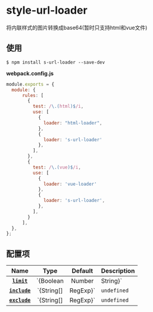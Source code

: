 

# style-url-loader

将内联样式的图片转换成base64(暂时只支持html和vue文件)

## 使用

```console
$ npm install s-url-loader --save-dev
```


**webpack.config.js**

```js
module.exports = {
  module: {
      rules: [
        {
          test: /\.(html)$/i,
          use: [
            {
              loader: "html-loader",
            },
            {
              loader: 's-url-loader'
            },
          ],
        },
        {
          test: /\.(vue)$/i,
          use: [
            {
              loader: 'vue-loader'
            },
            {
              loader: 's-url-loader',
            },
          ],
        }
      ],
  },
};
```

## 配置项

|             Name              |            Type             |                            Default                            | Description                                                                         |
| :---------------------------: | :-------------------------: | :-----------------------------------------------------------: | :---------------------------------------------------------------------------------- |
|     **[`limit`](#limit)**     | `{Boolean|Number|String}`   |                            `8 * 1024`                         | 匹配的图片最大的字节（小于此字节的图片不转换）                                            |
|  **[`include`](#include)**    |     `{String[]|RegExp}`     |                          `undefined`                          | 需要转换的图片                                                                        |
|  **[`exclude`](#exclude)**    |     `{String[]|RegExp}`     |                           `undefined`                         | 不需要转换的图片                                                                      |
